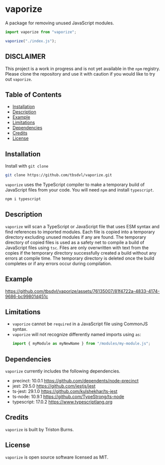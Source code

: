 # vaporize

A package for removing unused JavaScript modules.

```javascript
import vaporize from "vaporize";

vaporize("./index.js");
```

## **DISCLAIMER**
This project is a work in progress and is not yet available in the `npm` registry. Please clone the repository and use it with caution if you would like to try out `vaporize`.

## Table of Contents
- <a href="#installation">Installation</a>
- <a href="#description">Description</a>
- <a href="#example">Example</a>
- <a href="#limitations">Limitations</a>
- <a href="#dependencies">Dependencies</a>
- <a href="#credits">Credits</a>
- <a href="#license">License</a>


## Installation

<!--
Can install vaporize using npm.
vaporize uses the typescript compiler to make a temporary build of your ES6 JavaScript and TypeScript files.
--->
<!--
Initalize a new `npm` project.
```bash
npm init -y
```

Install `vaporize`.
```bash
npm i typescript vaporize
```
-->

Install with `git clone`
```bash
git clone https://github.com/tbsdvl/vaporize.git
```

`vaporize` uses the TypeScript compiler to make a temporary build of JavaScript files from your code. You will need `npm` and install `typescript`.
```bash
npm i typescript
```

## Description
`vaporize` will scan a TypeScript or JavaScript file that uses ESM syntax and find references to imported modules. Each file is copied into a temporary directory excluding unused modules if any are found. The temporary directory of copied files is used as a safety net to compile a build of JavaScript files using `tsc`. Files are only overwritten with text from the copies if the temporary directory successfully created a build without any errors at compile time. The temporary directory is deleted once the build completes or if any errors occur during compilation.

## Example


https://github.com/tbsdvl/vaporize/assets/76135007/81f4722a-4833-4174-9686-bc99801d451c



## Limitations

<!-- vaporize cannot be required using CommonJS syntax. --->
- `vaporize` cannot be `required` in a JavaScript file using CommonJS syntax.
- `vaporize` will not recognize differently named imports using `as`:
  ```javascript
  import { myModule as myNewName } from "/modules/my-module.js";
  ```

## Dependencies

`vaporize` currently includes the following dependencies.

- precinct: 10.0.1 <a href="https://github.com/dependents/node-precinct">https://github.com/dependents/node-precinct</a>
- jest: 29.5.0 <a href="https://github.com/jestjs/jest">https://github.com/jestjs/jest</a>
- ts-jest: 29.1.0 <a href="https://github.com/kulshekhar/ts-jest">https://github.com/kulshekhar/ts-jest</a>
- ts-node: 10.9.1 <a href="https://github.com/TypeStrong/ts-node">https://github.com/TypeStrong/ts-node</a>
- typescript: 17.0.2 <a href="https://www.typescriptlang.org">https://www.typescriptlang.org</a>

## Credits
`vaporize` is built by Triston Burns.

## License
`vaporize` is open source software licensed as MIT.
